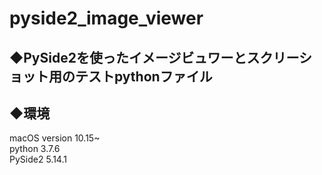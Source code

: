 # pyside2_image_viewer

## ◆PySide2を使ったイメージビュワーとスクリーショット用のテストpythonファイル  


## ◆環境  
 macOS version 10.15~  
 python 3.7.6  
 PySide2 5.14.1  
